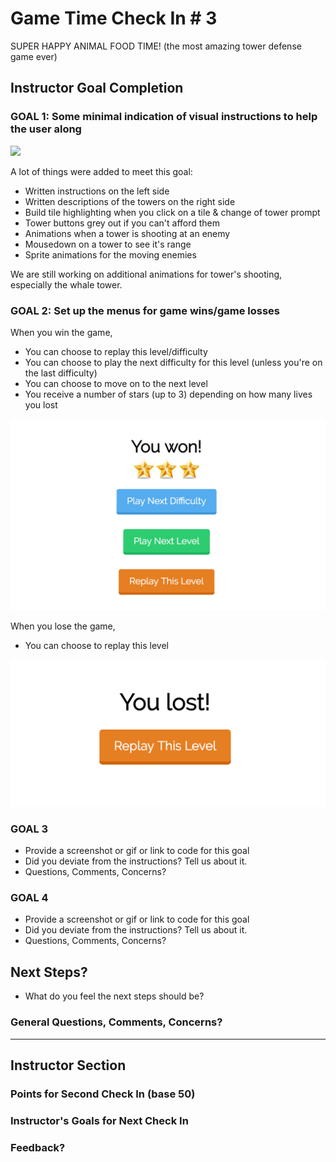 # Game Time Check In # 3

SUPER HAPPY ANIMAL FOOD TIME! (the most amazing tower defense game ever)

## Instructor Goal Completion

### GOAL 1: Some minimal indication of visual instructions to help the user along

![](http://g.recordit.co/SKpykalgxg.gif)

A lot of things were added to meet this goal:

  - Written instructions on the left side
  - Written descriptions of the towers on the right side
  - Build tile highlighting when you click on a tile & change of tower prompt
  - Tower buttons grey out if you can't afford them
  - Animations when a tower is shooting at an enemy
  - Mousedown on a tower to see it's range
  - Sprite animations for the moving enemies

We are still working on additional animations for tower's shooting, especially the whale tower.

### GOAL 2: Set up the menus for game wins/game losses

When you win the game,

  - You can choose to replay this level/difficulty
  - You can choose to play the next difficulty for this level (unless you're on the last difficulty)
  - You can choose to move on to the next level
  - You receive a number of stars (up to 3) depending on how many lives you lost

![You Win](/1510/module_4_assignments/gametime/toni-rib-and-jordan-lawler/images/you_win.png)

When you lose the game,

  - You can choose to replay this level

![You Lose](/1510/module_4_assignments/gametime/toni-rib-and-jordan-lawler/images/you_lose.png)

### GOAL 3

- Provide a screenshot or gif or link to code for this goal
- Did you deviate from the instructions? Tell us about it.
- Questions, Comments, Concerns?

### GOAL 4

- Provide a screenshot or gif or link to code for this goal
- Did you deviate from the instructions? Tell us about it.
- Questions, Comments, Concerns?

## Next Steps?

- What do you feel the next steps should be?

### General Questions, Comments, Concerns?

-----

## Instructor Section

### Points for Second Check In (base 50)

### Instructor's Goals for Next Check In

### Feedback?
